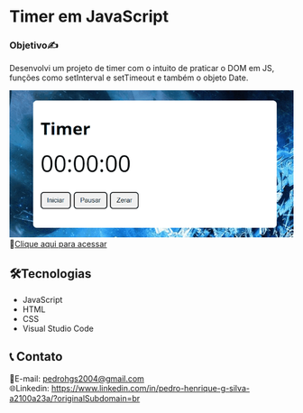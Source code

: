 # Timer em JavaScript

<h3>Objetivo✍️</h3>

Desenvolvi um projeto de timer com o intuito de praticar o DOM em JS, funções como setInterval e setTimeout e também o objeto Date. 

![preview](./LT.gif)
🔗[Clique aqui para acessar](https://pedrodevvv.github.io/Timer-JS/)
## 🛠️Tecnologias

* JavaScript
* HTML
* CSS
* Visual Studio Code

## 📞 Contato

📩E-mail: pedrohgs2004@gmail.com <br>
🌐Linkedin: https://www.linkedin.com/in/pedro-henrique-g-silva-a2100a23a/?originalSubdomain=br
